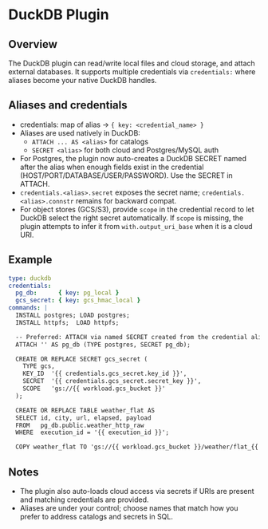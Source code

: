 # DuckDB Plugin

## Overview

The DuckDB plugin can read/write local files and cloud storage, and attach external databases. It supports multiple credentials via `credentials:` where aliases become your native DuckDB handles.

## Aliases and credentials

- credentials: map of alias → `{ key: <credential_name> }`
- Aliases are used natively in DuckDB:
  - `ATTACH ... AS <alias>` for catalogs
  - `SECRET <alias>` for both cloud and Postgres/MySQL auth
- For Postgres, the plugin now auto-creates a DuckDB SECRET named after the alias when enough fields exist in the credential (HOST/PORT/DATABASE/USER/PASSWORD). Use the SECRET in ATTACH.
- `credentials.<alias>.secret` exposes the secret name; `credentials.<alias>.connstr` remains for backward compat.
 - For object stores (GCS/S3), provide `scope` in the credential record to let DuckDB select the right secret automatically. If `scope` is missing, the plugin attempts to infer it from `with.output_uri_base` when it is a cloud URI.

## Example

```yaml
type: duckdb
credentials:
  pg_db:      { key: pg_local }
  gcs_secret: { key: gcs_hmac_local }
commands: |
  INSTALL postgres; LOAD postgres;
  INSTALL httpfs;  LOAD httpfs;

  -- Preferred: ATTACH via named SECRET created from the credential alias
  ATTACH '' AS pg_db (TYPE postgres, SECRET pg_db);

  CREATE OR REPLACE SECRET gcs_secret (
    TYPE gcs,
    KEY_ID  '{{ credentials.gcs_secret.key_id }}',
    SECRET  '{{ credentials.gcs_secret.secret_key }}',
    SCOPE   'gs://{{ workload.gcs_bucket }}'
  );

  CREATE OR REPLACE TABLE weather_flat AS
  SELECT id, city, url, elapsed, payload
  FROM   pg_db.public.weather_http_raw
  WHERE  execution_id = '{{ execution_id }}';

  COPY weather_flat TO 'gs://{{ workload.gcs_bucket }}/weather/flat_{{ execution_id }}.parquet' (FORMAT PARQUET);
```

## Notes

- The plugin also auto-loads cloud access via secrets if URIs are present and matching credentials are provided.
- Aliases are under your control; choose names that match how you prefer to address catalogs and secrets in SQL.
